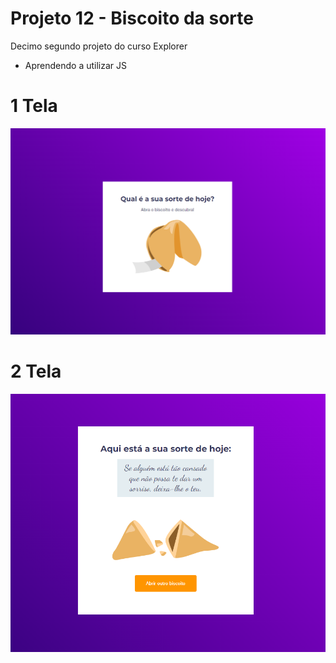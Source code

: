 # Projeto 12 - Biscoito da sorte
Decimo segundo projeto do curso Explorer 

- Aprendendo a utilizar JS



# 1 Tela

![](imagens/screenshot.png)


# 2 Tela

![](imagens/screenshot2.png)